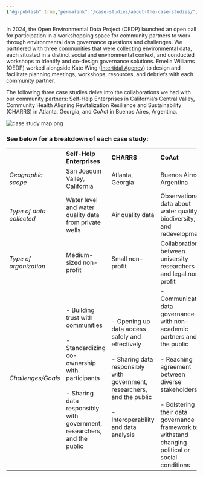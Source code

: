 ```yaml
---
{"dg-publish":true,"permalink":"/case-studies/about-the-case-studies/"}
---
```


In 2024, the Open Environmental Data Project (OEDP) launched an open call for participation in a workshopping space for community partners to work through environmental data governance questions and challenges. We partnered with three communities that were collecting environmental data, each situated in a distinct social and environmental context, and conducted workshops to identify and co-design governance solutions. Emelia Williams (OEDP) worked alongside Kate Wing ([Intertidal Agency](https://www.intertidalagency.org/)) to design and facilitate planning meetings, workshops, resources, and debriefs with each community partner.

The following three case studies delve into the collaborations we had with our community partners: Self-Help Enterprises in California’s Central Valley, Community Health Aligning Revitalization Resilience and Sustainability (CHARRS) in Atlanta, Georgia, and CoAct in Buenos Aires, Argentina. 


![case study map.png](/img/user/Photos%20for%20Resource%20Library/case%20study%20map.png)


### See below for a breakdown of each case study:

|                        |                                                                                                                                                                        |                                                                                                                                                                            |                                                                                                                                                                                                                                             |
| ---------------------- | ---------------------------------------------------------------------------------------------------------------------------------------------------------------------- | -------------------------------------------------------------------------------------------------------------------------------------------------------------------------- | ------------------------------------------------------------------------------------------------------------------------------------------------------------------------------------------------------------------------------------------- |
|                        | **Self-Help Enterprises**                                                                                                                                              | **CHARRS**                                                                                                                                                                 | **CoAct**                                                                                                                                                                                                                                   |
| *Geographic scope*       | San Joaquin Valley, California                                                                                                                                         | Atlanta, Georgia                                                                                                                                                           | Buenos Aires, Argentina                                                                                                                                                                                                                     |
| *Type of data collected* | Water level and water quality data from private wells                                                                                                                  | Air quality data                                                                                                                                                           | Observational data about water quality, biodiversity, and redevelopment                                                                                                                                                                     |
| *Type of organization*   | Medium-sized non-profit                                                                                                                                                | Small non-profit                                                                                                                                                           | Collaboration between university researchers and legal non-profit                                                                                                                                                                           |
| *Challenges/Goals*       | - Building trust with communities<br><br>- Standardizing co-ownership with participants<br><br>- Sharing data responsibly with government, researchers, and the public | - Opening up data access safely and effectively<br><br>- Sharing data responsibly with government, researchers, and the public<br><br>- Interoperability and data analysis | - Communicating data governance with non-academic partners and the public<br><br>- Reaching agreement between diverse stakeholders<br><br>- Bolstering their data governance framework to withstand changing political or social conditions |

  
